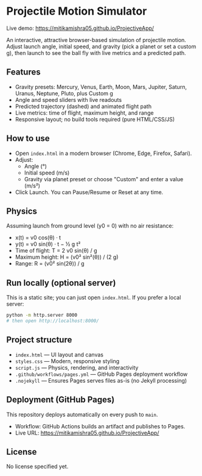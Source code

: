 # Projectile Motion Simulator

Live demo: https://mitikamishra05.github.io/ProjectiveApp/

An interactive, attractive browser-based simulation of projectile motion. Adjust launch angle, initial speed, and gravity (pick a planet or set a custom g), then launch to see the ball fly with live metrics and a predicted path.

## Features
- Gravity presets: Mercury, Venus, Earth, Moon, Mars, Jupiter, Saturn, Uranus, Neptune, Pluto, plus Custom g
- Angle and speed sliders with live readouts
- Predicted trajectory (dashed) and animated flight path
- Live metrics: time of flight, maximum height, and range
- Responsive layout; no build tools required (pure HTML/CSS/JS)

## How to use
- Open `index.html` in a modern browser (Chrome, Edge, Firefox, Safari).
- Adjust:
  - Angle (°)
  - Initial speed (m/s)
  - Gravity via planet preset or choose "Custom" and enter a value (m/s²)
- Click Launch. You can Pause/Resume or Reset at any time.

## Physics
Assuming launch from ground level (y0 = 0) with no air resistance:
- x(t) = v0 cos(θ) · t
- y(t) = v0 sin(θ) · t − ½ g t²
- Time of flight: T = 2 v0 sin(θ) / g
- Maximum height: H = (v0² sin²(θ)) / (2 g)
- Range: R = (v0² sin(2θ)) / g

## Run locally (optional server)
This is a static site; you can just open `index.html`. If you prefer a local server:
```bash
python -m http.server 8000
# then open http://localhost:8000/
```

## Project structure
- `index.html` — UI layout and canvas
- `styles.css` — Modern, responsive styling
- `script.js` — Physics, rendering, and interactivity
- `.github/workflows/pages.yml` — GitHub Pages deployment workflow
- `.nojekyll` — Ensures Pages serves files as-is (no Jekyll processing)

## Deployment (GitHub Pages)
This repository deploys automatically on every push to `main`.
- Workflow: GitHub Actions builds an artifact and publishes to Pages.
- Live URL: https://mitikamishra05.github.io/ProjectiveApp/

## License
No license specified yet.
